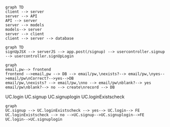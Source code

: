 ``` mermaid 
graph TD
client --> server 
server --> API
API --> server 
server --> models
models--> server
server --> client 
client --> server --> database
```



```mermaid
graph TD
signUpJSX --> serverJS --> app.post(/signup) --> usercontroller.signup --> usercontroller.signUpLogin
```

```mermaid
graph 
email,pw--> frontend
frontend -->email,pw --> DB --> email/pw,\nexists?--> email/pw,\nyes-->email/pw\nCorrect?-->yes-->DB
email/pw,\nexists? --> email/pw,\nno --> email/pw\nblank?--> yes
email/pw\nblank?--> no --> create\nrecord --> DB
```


UC.login
UC.signup
UC.signuplogin
UC.loginExistscheck

```mermaid
graph 
UC.signup --> UC.loginExistscheck --> yes--> UC.login--> FE 
UC.loginExistscheck --> no -->UC.signup-->UC.signuplogin-->FE
UC.login-->UC.signuplogin
